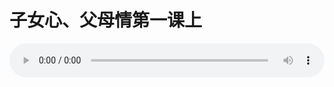 # 子女心、父母情第一课上

<audio style="width: 100%;" preload="false" controls controlslist="nodownload"><source src="http://file.simai.life/audio/mp3/old/24665.mp3" type="audio/mpeg">Your browser does not support the audio element.</audio>


